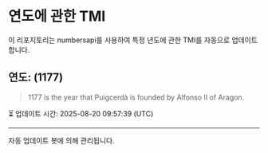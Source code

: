 
# 연도에 관한 TMI

이 리포지토리는 numbersapi를 사용하여 특정 년도에 관한 TMI를 자동으로 업데이트합니다.

## 연도: (1177)
> 1177 is the year that Puigcerdà is founded by Alfonso II of Aragon.

⏳ 업데이트 시간: 2025-08-20 09:57:39 (UTC)

---
자동 업데이트 봇에 의해 관리됩니다.
